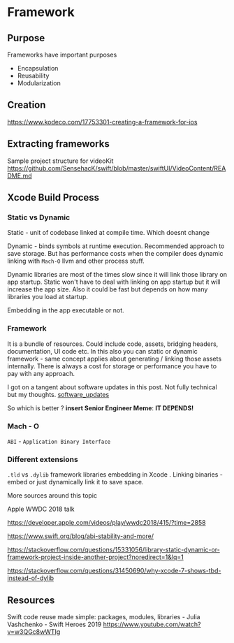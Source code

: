 # Framework

## Purpose

Frameworks have important purposes
- Encapsulation
- Reusability
- Modularization

## Creation

https://www.kodeco.com/17753301-creating-a-framework-for-ios


## Extracting frameworks


Sample project structure for videoKit
https://github.com/SensehacK/swift/blob/master/swiftUI/VideoContent/README.md


## Xcode Build Process

### Static vs Dynamic

Static - unit of codebase linked at compile time. Which doesnt change

Dynamic - binds symbols at runtime execution. Recommended approach to save storage. But has performance costs when the compiler does dynamic linking with `Mach-O` llvm and other process stuff.

Dynamic libraries are most of the times slow since it will link those library on app startup.
Static won't have to deal with linking on app startup but it will increase the app size. Also it could be fast but depends on how many libraries you load at startup.

Embedding in the app executable or not.


### Framework 
It is a bundle of resources. Could include code, assets, bridging headers, documentation, UI code etc. 
In this also you can static or dynamic framework - same concept applies about generating / linking those assets internally. There is always a cost for storage or performance you have to pay with any approach. 

I got on a tangent about software updates in this post. Not fully technical but my thoughts.
[software_updates](software_updates.md)

So which is better ? 
**insert Senior Engineer Meme**:  **IT DEPENDS!**  
 

### Mach - O
`ABI` - `Application Binary Interface`




### Different extensions

`.tld` vs `.dylib` framework libraries embedding in Xcode . 
Linking binaries - embed or just dynamically link it to save space.

More sources around this topic

Apple WWDC 2018 talk

https://developer.apple.com/videos/play/wwdc2018/415/?time=2858

https://www.swift.org/blog/abi-stability-and-more/

https://stackoverflow.com/questions/15331056/library-static-dynamic-or-framework-project-inside-another-project?noredirect=1&lq=1

https://stackoverflow.com/questions/31450690/why-xcode-7-shows-tbd-instead-of-dylib



## Resources

Swift code reuse made simple: packages, modules, libraries - Julia Vashchenko - Swift Heroes 2019
https://www.youtube.com/watch?v=w3QGc8wWTIg